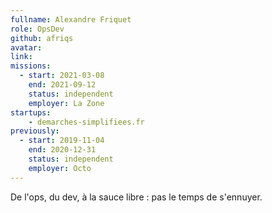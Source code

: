 ```yaml
---
fullname: Alexandre Friquet
role: OpsDev
github: afriqs
avatar:
link:
missions:
  - start: 2021-03-08
    end: 2021-09-12
    status: independent
    employer: La Zone
startups:
    - demarches-simplifiees.fr
previously:
  - start: 2019-11-04
    end: 2020-12-31
    status: independent
    employer: Octo
---
```


De l'ops, du dev, à la sauce libre : pas le temps de s'ennuyer.
